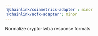 ```yaml
---
'@chainlink/coinmetrics-adapter': minor
'@chainlink/ncfx-adapter': minor
---
```


Normalize crypto-lwba response formats
